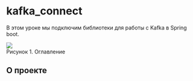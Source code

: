 # kafka_connect
В этом уроке мы подключим библиотеки для работы с Kafka в Spring boot.

![](images/contents.jpg) <br>
Рисунок 1. Оглавление <br>
## О проекте

